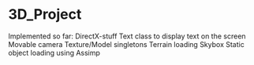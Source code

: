3D_Project
==========
Implemented so far:
DirectX-stuff
Text class to display text on the screen
Movable camera
Texture/Model singletons
Terrain loading
Skybox
Static object loading using Assimp
